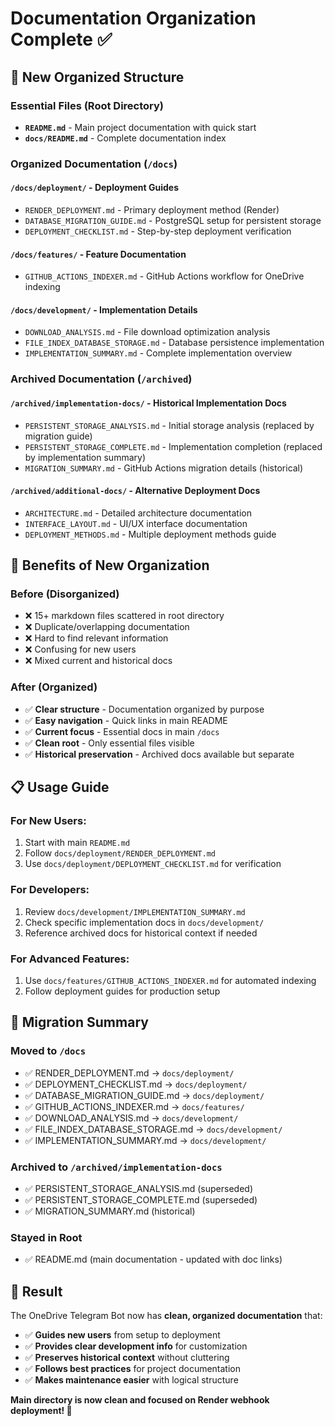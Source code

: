# Documentation Organization Complete ✅

## 📁 New Organized Structure

### Essential Files (Root Directory)
- **`README.md`** - Main project documentation with quick start
- **`docs/README.md`** - Complete documentation index

### Organized Documentation (`/docs`)

#### **`/docs/deployment/`** - Deployment Guides
- `RENDER_DEPLOYMENT.md` - Primary deployment method (Render)
- `DATABASE_MIGRATION_GUIDE.md` - PostgreSQL setup for persistent storage  
- `DEPLOYMENT_CHECKLIST.md` - Step-by-step deployment verification

#### **`/docs/features/`** - Feature Documentation
- `GITHUB_ACTIONS_INDEXER.md` - GitHub Actions workflow for OneDrive indexing

#### **`/docs/development/`** - Implementation Details
- `DOWNLOAD_ANALYSIS.md` - File download optimization analysis
- `FILE_INDEX_DATABASE_STORAGE.md` - Database persistence implementation
- `IMPLEMENTATION_SUMMARY.md` - Complete implementation overview

### Archived Documentation (`/archived`)

#### **`/archived/implementation-docs/`** - Historical Implementation Docs
- `PERSISTENT_STORAGE_ANALYSIS.md` - Initial storage analysis (replaced by migration guide)
- `PERSISTENT_STORAGE_COMPLETE.md` - Implementation completion (replaced by implementation summary)
- `MIGRATION_SUMMARY.md` - GitHub Actions migration details (historical)

#### **`/archived/additional-docs/`** - Alternative Deployment Docs
- `ARCHITECTURE.md` - Detailed architecture documentation
- `INTERFACE_LAYOUT.md` - UI/UX interface documentation
- `DEPLOYMENT_METHODS.md` - Multiple deployment methods guide

## 🎯 Benefits of New Organization

### **Before (Disorganized)**
- ❌ 15+ markdown files scattered in root directory
- ❌ Duplicate/overlapping documentation  
- ❌ Hard to find relevant information
- ❌ Confusing for new users
- ❌ Mixed current and historical docs

### **After (Organized)**
- ✅ **Clear structure** - Documentation organized by purpose
- ✅ **Easy navigation** - Quick links in main README
- ✅ **Current focus** - Essential docs in main `/docs`  
- ✅ **Clean root** - Only essential files visible
- ✅ **Historical preservation** - Archived docs available but separate

## 📋 Usage Guide

### **For New Users:**
1. Start with main `README.md`
2. Follow `docs/deployment/RENDER_DEPLOYMENT.md`
3. Use `docs/deployment/DEPLOYMENT_CHECKLIST.md` for verification

### **For Developers:**
1. Review `docs/development/IMPLEMENTATION_SUMMARY.md`
2. Check specific implementation docs in `docs/development/`
3. Reference archived docs for historical context if needed

### **For Advanced Features:**
1. Use `docs/features/GITHUB_ACTIONS_INDEXER.md` for automated indexing
2. Follow deployment guides for production setup

## 🔄 Migration Summary

### **Moved to `/docs`**
- ✅ RENDER_DEPLOYMENT.md → `docs/deployment/`
- ✅ DEPLOYMENT_CHECKLIST.md → `docs/deployment/`
- ✅ DATABASE_MIGRATION_GUIDE.md → `docs/deployment/`
- ✅ GITHUB_ACTIONS_INDEXER.md → `docs/features/`
- ✅ DOWNLOAD_ANALYSIS.md → `docs/development/`
- ✅ FILE_INDEX_DATABASE_STORAGE.md → `docs/development/`
- ✅ IMPLEMENTATION_SUMMARY.md → `docs/development/`

### **Archived to `/archived/implementation-docs`**
- ✅ PERSISTENT_STORAGE_ANALYSIS.md (superseded)
- ✅ PERSISTENT_STORAGE_COMPLETE.md (superseded)
- ✅ MIGRATION_SUMMARY.md (historical)

### **Stayed in Root**
- ✅ README.md (main documentation - updated with doc links)

## 🎉 Result

The OneDrive Telegram Bot now has **clean, organized documentation** that:
- ✅ **Guides new users** from setup to deployment  
- ✅ **Provides clear development info** for customization
- ✅ **Preserves historical context** without cluttering
- ✅ **Follows best practices** for project documentation
- ✅ **Makes maintenance easier** with logical structure

**Main directory is now clean and focused on Render webhook deployment! 🚀**
